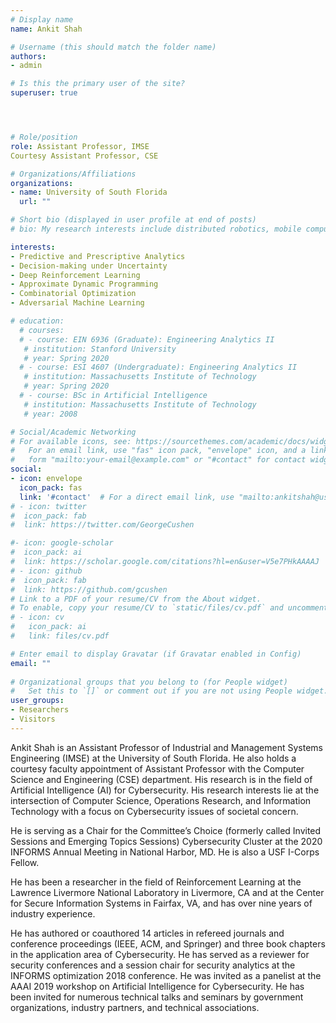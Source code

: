 ```yaml
---
# Display name
name: Ankit Shah

# Username (this should match the folder name)
authors:
- admin

# Is this the primary user of the site?
superuser: true




# Role/position
role: Assistant Professor, IMSE
Courtesy Assistant Professor, CSE

# Organizations/Affiliations
organizations:
- name: University of South Florida
  url: ""

# Short bio (displayed in user profile at end of posts)
# bio: My research interests include distributed robotics, mobile computing and programmable matter.

interests:
- Predictive and Prescriptive Analytics
- Decision-making under Uncertainty
- Deep Reinforcement Learning
- Approximate Dynamic Programming
- Combinatorial Optimization
- Adversarial Machine Learning

# education:
  # courses:
  # - course: EIN 6936 (Graduate): Engineering Analytics II
   # institution: Stanford University
   # year: Spring 2020
  # - course: ESI 4607 (Undergraduate): Engineering Analytics II
   # institution: Massachusetts Institute of Technology
   # year: Spring 2020
  # - course: BSc in Artificial Intelligence
   # institution: Massachusetts Institute of Technology
   # year: 2008

# Social/Academic Networking
# For available icons, see: https://sourcethemes.com/academic/docs/widgets/#icons
#   For an email link, use "fas" icon pack, "envelope" icon, and a link in the
#   form "mailto:your-email@example.com" or "#contact" for contact widget.
social:
- icon: envelope
  icon_pack: fas
  link: '#contact'  # For a direct email link, use "mailto:ankitshah@usf.edu".
# - icon: twitter
#  icon_pack: fab
#  link: https://twitter.com/GeorgeCushen

#- icon: google-scholar
#  icon_pack: ai
#  link: https://scholar.google.com/citations?hl=en&user=V5e7PHkAAAAJ
# - icon: github
#  icon_pack: fab
#  link: https://github.com/gcushen
# Link to a PDF of your resume/CV from the About widget.
# To enable, copy your resume/CV to `static/files/cv.pdf` and uncomment the lines below.  
# - icon: cv
#   icon_pack: ai
#   link: files/cv.pdf

# Enter email to display Gravatar (if Gravatar enabled in Config)
email: ""
  
# Organizational groups that you belong to (for People widget)
#   Set this to `[]` or comment out if you are not using People widget.  
user_groups:
- Researchers
- Visitors
---
```


Ankit Shah is an Assistant Professor of Industrial and Management Systems Engineering (IMSE) at the University of South Florida. He also holds a courtesy faculty appointment of Assistant Professor with the Computer Science and Engineering (CSE) department. His research is in the field of Artificial Intelligence (AI) for Cybersecurity. His research interests lie at the intersection of Computer Science, Operations Research, and Information Technology with a focus on Cybersecurity issues of societal concern.

He is serving as a Chair for the Committee’s Choice (formerly called Invited Sessions and Emerging Topics Sessions) Cybersecurity Cluster at the 2020 INFORMS Annual Meeting in National Harbor, MD. He is also a USF I-Corps Fellow.

He has been a researcher in the field of Reinforcement Learning at the Lawrence Livermore National Laboratory in Livermore, CA and at the Center for Secure Information Systems in Fairfax, VA, and has over nine years of industry experience.

He has authored or coauthored 14 articles in refereed journals and conference proceedings (IEEE, ACM, and Springer) and three book chapters in the application area of Cybersecurity. He has served as a reviewer for security conferences and a session chair for security analytics at the INFORMS optimization 2018 conference. He was invited as a panelist at the AAAI 2019 workshop on Artificial Intelligence for Cybersecurity. He has been invited for numerous technical talks and seminars by government organizations, industry partners, and technical associations.
